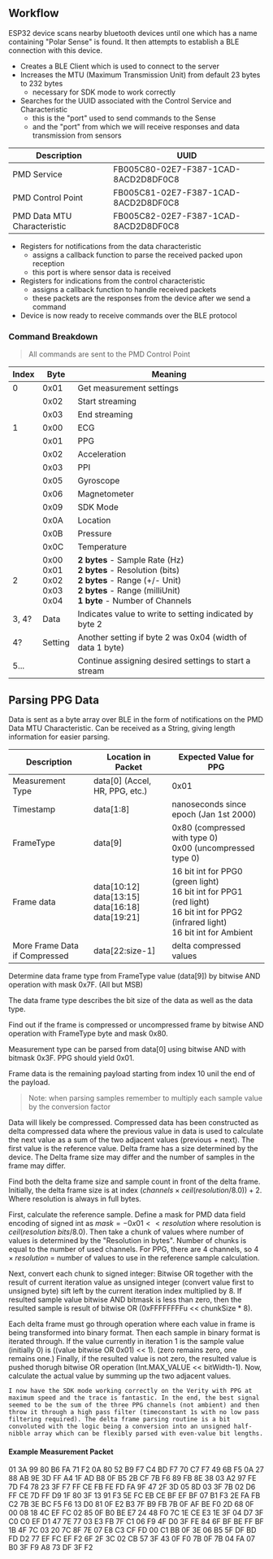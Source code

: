 ## Workflow
ESP32 device scans nearby bluetooth devices until one which has a name containing "Polar Sense" is found. It then attempts to establish a BLE connection with this device.
- Creates a BLE Client which is used to connect to the server
- Increases the MTU (Maximum Transmission Unit) from default 23 bytes to 232 bytes 
	- necessary for SDK mode to work correctly
- Searches for the UUID associated with the Control Service and Characteristic
	- this is the "port" used to send commands to the Sense
	- and the "port" from which we will receive responses and data transmission from sensors

| Description                 | UUID                                 |
| --------------------------- | ------------------------------------ |
| PMD Service                 | FB005C80-02E7-F387-1CAD-8ACD2D8DF0C8 |
| PMD Control Point           | FB005C81-02E7-F387-1CAD-8ACD2D8DF0C8 |
| PMD Data MTU Characteristic | FB005C82-02E7-F387-1CAD-8ACD2D8DF0C8 |
- Registers for notifications from the data characteristic
	- assigns a callback function to parse the received packed upon reception
	- this port is where sensor data is received
- Registers for indications from the control characteristic
	- assigns a callback function to handle received packets
	- these packets are the responses from the device after we send a command
- Device is now ready to receive commands over the BLE protocol
### Command Breakdown
> All commands are sent to the PMD Control Point

| Index | Byte                                 | Meaning                                                                                                                                                                     |
| ----- | ------------------------------------ | --------------------------------------------------------------------------------------------------------------------------------------------------------------------------- |
| 0     | 0x01                                 | Get measurement settings                                                                                                                                                    |
|       | 0x02                                 | Start streaming                                                                                                                                                             |
|       | 0x03                                 | End streaming                                                                                                                                                               |
| 1     | 0x00                                 | ECG                                                                                                                                                                         |
|       | 0x01                                 | PPG                                                                                                                                                                         |
|       | 0x02                                 | Acceleration                                                                                                                                                                |
|       | 0x03                                 | PPI                                                                                                                                                                         |
|       | 0x05                                 | Gyroscope                                                                                                                                                                   |
|       | 0x06                                 | Magnetometer                                                                                                                                                                |
|       | 0x09                                 | SDK Mode                                                                                                                                                                    |
|       | 0x0A                                 | Location                                                                                                                                                                    |
|       | 0x0B                                 | Pressure                                                                                                                                                                    |
|       | 0x0C                                 | Temperature                                                                                                                                                                 |
| 2     | 0x00<br>0x01<br>0x02<br>0x03<br>0x04 | **2 bytes** - Sample Rate (Hz)<br>**2 bytes** - Resolution (bits)<br>**2 bytes** - Range (+/- Unit)<br>**2 bytes** - Range (milliUnit)<br>**1 byte**   - Number of Channels |
| 3, 4? | Data                                 | Indicates value to write to setting indicated by byte 2                                                                                                                     |
| 4?    | Setting                              | Another setting if byte 2 was 0x04 (width of data 1 byte)                                                                                                                   |
| 5...  |                                      | Continue assigning desired settings to start a stream                                                                                                                       |
## Parsing PPG Data
Data is sent as a byte array over BLE in the form of notifications on the PMD Data MTU Characteristic. Can be received as a String, giving length information for easier parsing.

| Description                   | Location in Packet                                       | Expected Value for PPG                                                                                                                 |
| ----------------------------- | -------------------------------------------------------- | -------------------------------------------------------------------------------------------------------------------------------------- |
| Measurement Type              | data[0] (Accel, HR, PPG, etc.)                           | 0x01                                                                                                                                   |
| Timestamp                     | data[1:8]                                                | nanoseconds since epoch (Jan 1st 2000)                                                                                                 |
| FrameType                     | data[9]                                                  | 0x80 (compressed with type 0)<br>0x00 (uncompressed type 0)                                                                            |
| Frame data                    | data[10:12]<br>data[13:15]<br>data[16:18]<br>data[19:21] | 16 bit int for PPG0 (green light)<br>16 bit int for PPG1 (red light)<br>16 bit int for PPG2 (infrared light)<br>16 bit int for Ambient |
| More Frame Data if Compressed | data[22:size-1]                                          | delta compressed values                                                                                                                |
Determine data frame type from FrameType value (data[9]) by bitwise AND operation with mask 0x7F. (All but MSB)

The data frame type describes the bit size of the data as well as the data type. 

Find out if the frame is compressed or uncompressed frame by bitwise AND operation with FrameType byte and mask 0x80.

Measurement type can be parsed from data[0] using bitwise AND with bitmask 0x3F. PPG should yield 0x01.

Frame data is the remaining payload starting from index 10 unil the end of the payload. 
>Note: when parsing samples remember to multiply each sample value by the conversion factor

Data will likely be compressed. Compressed data has been constructed as delta compressed data where the previous value in data is used to calculate the next value as a sum of the two adjacent values (previous + next). The first value is the reference value.
Delta frame has a size determined by the device. The Delta frame size may differ and the number of samples in the frame may differ.

Find both the delta frame size and sample count in front of the delta frame. Initially, the delta frame size is at index $(channels \times ceil(resolution / 8.0)) + 2$. Where resolution is always in full bytes.

First, calculate the reference sample. Define a mask for PMD data field encoding of signed int as $mask = -0x01 << resolution$ where resolution is $ceil(resolution\;bits/8.0)$.
Then take a chunk of values where number of values is determined by the "Resolution in bytes". Number of chunks is equal to the number of used channels. For PPG, there are 4 channels, so $4\times resolution$ = number of values to use in the reference sample calculation.

Next, convert each chunk to signed integer:
Bitwise OR together with the result of current iteration value as unsigned integer (convert value first to unsigned byte) sift left by the current iteration index multiplied by 8. If resulted sample value bitwise AND bitmask is less than zero, then the resulted sample is result of bitwise OR (0xFFFFFFFFu << chunkSize * 8).

Each delta frame must go through operation where each value in frame is being transformed into binary format. Then each sample in binary format is iterated through. If the value currently in iteration 1 is the sample value (initially 0) is ((value bitwise OR 0x01) << 1). (zero remains zero, one remains one.) Finally, if the resulted value is not zero, the resulted value is pushed thorugh bitwise OR operation (Int.MAX_VALUE << bitWidth-1). Now, calculate the actual value by summing up the two adjacent values.

	I now have the SDK mode working correctly on the Verity with PPG at maximum speed and the trace is fantastic. In the end, the best signal seemed to be the sum of the three PPG channels (not ambient) and then throw it through a high pass filter (timeconstant 1s with no low pass filtering required). The delta frame parsing routine is a bit convoluted with the logic being a conversion into an unsigned half-nibble array which can be flexibly parsed with even-value bit lengths.

#### Example Measurement Packet
01 3A 99 80 B6 FA 71 F2 0A 80 52 B9 F7 C4 BD F7 70 C7 F7 49 6B F5 0A 27 88 AB 9E 3D FF A4 1F AD B8 0F B5 2B CF 7B F6 89 FB 8E 38 03 A2 97 FE 7D F4 78 23 3F F7 FF CE FB FE FD FA 9F 47 2F 3D 05 8D 03 3F 7B 02 D6 FF CE 7D FF D9 1F 80 3F 13 91 F3 5E FC EB CE BF EF BF 07 B1 F3 2E FA FB C2 7B 3E BC F5 F6 13 D0 81 0F E2 B3 7F B9 FB 7B 0F AF BE F0 2D 68 0F 00 08 18 4C EF FC 02 85 0F B0 BE E7 24 48 F0 7C 1E CE E3 1E 3F 04 D7 3F C0 C0 EF D1 47 7E 77 03 E3 FB 7F C1 06 F9 4F D0 3F FE 84 6F BF BE FF BF 1B 4F 7C 03 20 7C 8F 7E 07 E8 C3 CF FD 00 C1 BB 0F 3E 06 B5 5F DF BD FD D2 77 EF FC EF F2 6F 2F 3C 02 CB 57 3F 43 0F F0 7B 0F 7B 04 FA 07 B0 3F F9 A8 73 DF 3F F2


